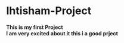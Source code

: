 # Ihtisham-Project
<b> 
This is my first Project
  <br>
I am very excited about it
this i a good prject